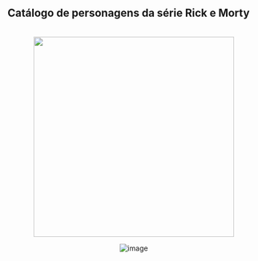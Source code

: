 ## Catálogo de personagens da série Rick e Morty
<div align="center">
<br>
<img height="400em" src="https://www.freepnglogos.com/uploads/rick-and-morty-png/rick-and-morty-portal-shoes-white-clothing-zavvi-23.png" />

![image](https://user-images.githubusercontent.com/89486510/229381969-167541ce-e988-4bac-97eb-77bdd3a3742a.png)

  </div>
